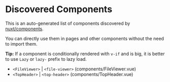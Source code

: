 # Discovered Components

This is an auto-generated list of components discovered by [nuxt/components](https://github.com/nuxt/components).

You can directly use them in pages and other components without the need to import them.

**Tip:** If a component is conditionally rendered with `v-if` and is big, it is better to use `Lazy` or `lazy-` prefix to lazy load.

- `<FileViewer>` | `<file-viewer>` (components/FileViewer.vue)
- `<TopHeader>` | `<top-header>` (components/TopHeader.vue)
